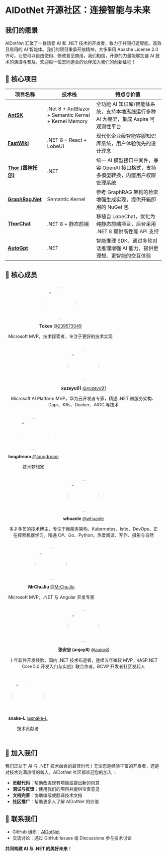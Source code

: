 # AIDotNet 开源社区：连接智能与未来

## 我们的愿景

AIDotNet 汇聚了一群热爱 AI 和 .NET 技术的开发者，致力于共同打造智能、高效且易用的 AI 智能体。我们的项目秉承开放精神，大多采用 Apache License 2.0 许可，让您可以自由使用、修改甚至商用。我们相信，开源的力量能够加速 AI 技术的演进与普及，欢迎每一位志同道合的伙伴加入我们的创新征程！

## 🌟 核心项目

| 项目名称 | 技术栈 | 特点与价值 |
|---------|--------|------------|
| [**AntSK**](https://github.com/AIDotNet/AntSK) | .Net 8 + AntBlazor + Semantic Kernel + Kernel Memory | 全功能 AI 知识库/智能体系统，支持本地离线运行多种 AI 大模型，集成 Aspire 可观测性平台 |
| [**FastWiki**](https://github.com/AIDotNet/fast-wiki) | .NET 8 + React + LobeUI | 现代化企业级智能客服知识库系统，用户体验优先的设计理念 |
| [**Thor (雷神托尔)**](https://github.com/AIDotNet/Thor) | .NET | 统一 AI 模型接口中间件，兼容 OpenAI 接口格式，支持多模型转换，内置用户权限管理系统 |
| [**GraphRag.Net**](https://github.com/AIDotNet/GraphRag.Net) | Semantic Kernel | 参考 GraphRAG 架构的检索增强生成实现，提供开箱即用的 NuGet 包 |
| [**ThorChat**](https://github.com/AIDotNet/ThorChat) | .NET 8 + 静态前端 | 移植自 LobeChat，优化为纯静态前端项目，后台采用 .NET 8 提供高性能 API 支持 |
| [**AutoGpt**](https://github.com/AIDotNet/AutoGpt) | .NET | 智能推理 SDK，通过多轮对话推理增强 AI 能力，提供更理想、更智能的交互体验 |

## 👥 核心成员

<div style="display: flex; flex-wrap: wrap;">

<div style="margin: 10px; text-align: center;">
<img height="100px" width="100px" style="border-radius: 50%;" src="https://avatars.githubusercontent.com/u/61819790?v=4" />
<p><strong>Token</strong> <a href="https://github.com/239573049">@239573049</a></p>
<p>Microsoft MVP，技术探索者，专注于更好的技术实现</p>
</div>

<div style="margin: 10px; text-align: center;">
<img height="100px" width="100px" style="border-radius: 50%;" src="https://avatars.githubusercontent.com/u/26290929?v=4" />
<p><strong>xuzeyu91</strong> <a href="https://github.com/xuzeyu91">@xuzeyu91</a></p>
<p>Microsoft AI Platform MVP，华为云开发者专家，精通 .NET 微服务架构、Dapr、K8s、Docker、AIGC 等技术</p>
</div>

<div style="margin: 10px; text-align: center;">
<img height="100px" width="100px" style="border-radius: 50%;" src="https://avatars.githubusercontent.com/u/8108685?v=4" />
<p><strong>longdream</strong> <a href="https://github.com/longdream">@longdream</a></p>
<p>技术梦想家</p>
</div>

<div style="margin: 10px; text-align: center;">
<img height="100px" width="100px" style="border-radius: 50%;" src="https://avatars.githubusercontent.com/u/2189761?v=4" />
<p><strong>whuanle</strong> <a href="https://github.com/whuanle">@whuanle</a></p>
<p>多才多艺的技术博主，专注于微服务架构、Kubernetes、Istio、DevOps，正在探索机器学习。精通 C#、Go、Python，热爱阅读、写作、摄影与自然</p>
</div>

<div style="margin: 10px; text-align: center;">
<img height="100px" width="100px" style="border-radius: 50%;" src="https://avatars.githubusercontent.com/u/31230864?v=4" />
<p><strong>MrChuJiu</strong> <a href="https://github.com/MrChuJiu">@MrChuJiu</a></p>
<p>Microsoft MVP，.NET 与 Angular 开发专家</p>
</div>

<div style="margin: 10px; text-align: center;">
<img height="100px" width="100px" style="border-radius: 50%;" src="https://avatars.githubusercontent.com/u/28941816?v=4" />
<p><strong>张安忠 (anjoy8)</strong> <a href="https://github.com/anjoy8">@anjoy8</a></p>
<p>十年软件开发经验，国内 .NET 技术布道者，连续五年微软 MVP，《ASP.NET Core 5.0 开发入门与实战》联合作者，BCVP 开发者社区发起人</p>
</div>

<div style="margin: 10px; text-align: center;">
<img height="100px" width="100px" style="border-radius: 50%;" src="https://avatars.githubusercontent.com/u/49057777?v=4" />
<p><strong>snake-L</strong> <a href="https://github.com/snake-L">@snake-L</a></p>
<p>技术贡献者</p>
</div>

</div>

## 🚀 加入我们

我们正处于 AI 与 .NET 技术融合的最佳时代！无论您是经验丰富的开发者，还是对技术充满热情的新人，AIDotNet 社区都欢迎您的加入：

- **贡献代码**：帮助改进现有项目或提出新的创意
- **测试与反馈**：使用我们的项目并提供宝贵意见
- **文档完善**：协助编写或翻译技术文档
- **社区推广**：帮助更多人了解 AIDotNet 的价值

## 🔗 联系我们

- GitHub 组织：[AIDotNet](https://github.com/AIDotNet)
- 交流讨论：通过 GitHub Issues 或 Discussions 参与技术讨论

**共同构建 AI 与 .NET 的美好未来！**
